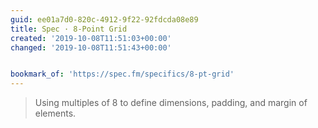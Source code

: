 ```yaml
---
guid: ee01a7d0-820c-4912-9f22-92fdcda08e89
title: Spec · 8-Point Grid
created: '2019-10-08T11:51:03+00:00'
changed: '2019-10-08T11:51:43+00:00'


bookmark_of: 'https://spec.fm/specifics/8-pt-grid'
---
```


> Using multiples of 8 to define dimensions, padding, and margin of elements.
